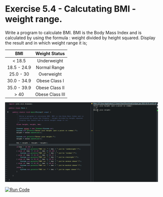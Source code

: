 # Exercise 5.4 - Calcutating BMI - weight range.

Write a program to calculate BMI. BMI is the Body Mass Index and is calculated by using the formula : weight divided by height squared.
Display the result and in which weight range it is;


|BMI        | Weight Status  |
| :-------: | :------------: |
|< 18.5     | Underweight    |
|18.5 - 24.9| Normal Range   |
|25.0 - 30  | Overweight     |
|30.0 - 34.9| Obese Class I  |
|35.0 - 39.9| Obese Class II |
| > 40      | Obese Class III|



<center>

![Gif Calculating BMI ](/gif_img/5.4.gif)

</center>

[![Run Code](https://img.shields.io/badge/-Run%20%20code%20-green?style=flat&logo=replit&logoColor=white)](https://replit.com/@ariana-ssilva/Main-12#Main.java)&nbsp;






